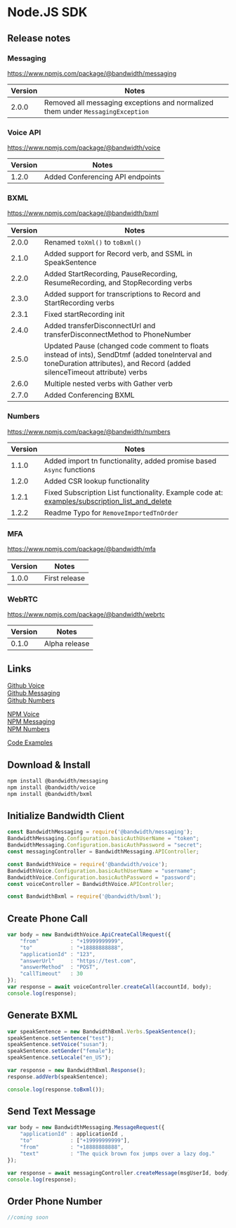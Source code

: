 # Node.JS SDK

## Release notes

### Messaging

https://www.npmjs.com/package/@bandwidth/messaging

| Version | Notes |
|--|--|
| 2.0.0 | Removed all messaging exceptions and normalized them under `MessagingException` |

### Voice API

https://www.npmjs.com/package/@bandwidth/voice

| Version | Notes |
|--|--|
| 1.2.0 | Added Conferencing API endpoints |

### BXML

https://www.npmjs.com/package/@bandwidth/bxml

| Version | Notes |
|--|--|
| 2.0.0 | Renamed `toXml()` to `toBxml()` |
| 2.1.0 | Added support for Record verb, and SSML in SpeakSentence |
| 2.2.0 | Added StartRecording, PauseRecording, ResumeRecording, and StopRecording verbs |
| 2.3.0 | Added support for transcriptions to Record and StartRecording verbs |
| 2.3.1 | Fixed startRecording init |
| 2.4.0 | Added transferDisconnectUrl and transferDisconnectMethod to PhoneNumber |
| 2.5.0 | Updated Pause (changed code comment to floats instead of ints), SendDtmf (added toneInterval and toneDuration attributes), and Record (added silenceTimeout attribute) verbs |
| 2.6.0 | Multiple nested verbs with Gather verb |
| 2.7.0 | Added Conferencing BXML |


### Numbers

https://www.npmjs.com/package/@bandwidth/numbers

| Version | Notes |
|--|--|
| 1.1.0   | Added import tn functionality, added promise based `Async` functions                                                                      |
| 1.2.0   | Added CSR lookup functionality                                                                                                            |
| 1.2.1   | Fixed Subscription List functionality. Example code at: [examples/subscription_list_and_delete](examples/subscription_list_and_delete.js) |
| 1.2.2   | Readme Typo for `RemoveImportedTnOrder`                                                                                                   |

### MFA

https://www.npmjs.com/package/@bandwidth/mfa

| Version | Notes |
|--|--|
| 1.0.0 | First release |

### WebRTC

https://www.npmjs.com/package/@bandwidth/webrtc

| Version | Notes |
|--|--|
| 0.1.0 | Alpha release |

## Links 

[Github Voice](https://github.com/Bandwidth/node-voice)
<br/>
[Github Messaging](https://github.com/Bandwidth/node-messaging)
<br/>
[Github Numbers](https://github.com/Bandwidth/node-numbers)

[NPM Voice](https://www.npmjs.com/package/@bandwidth/voice)
<br/>
[NPM Messaging](https://www.npmjs.com/package/@bandwidth/messaging)
<br/>
[NPM Numbers](https://www.npmjs.com/package/@bandwidth/numbers)

[Code Examples](https://github.com/Bandwidth/examples/tree/master/nodejs)

## Download & Install

```bash
npm install @bandwidth/messaging
npm install @bandwidth/voice
npm install @bandwidth/bxml
```

## Initialize Bandwidth Client

```js
const BandwidthMessaging = require('@bandwidth/messaging');
BandwidthMessaging.Configuration.basicAuthUserName = "token";
BandwidthMessaging.Configuration.basicAuthPassword = "secret";
const messagingController = BandwidthMessaging.APIController;

const BandwidthVoice = require('@bandwidth/voice');
BandwidthVoice.Configuration.basicAuthUserName = "username";
BandwidthVoice.Configuration.basicAuthPassword = "password";
const voiceController = BandwidthVoice.APIController;

const BandwidthBxml = require('@bandwidth/bxml');
```

## Create Phone Call

```js
var body = new BandwidthVoice.ApiCreateCallRequest({
    "from"          : "+19999999999",
    "to"            : "+18888888888",
    "applicationId" : "123",
    "answerUrl"     : "https://test.com",
    "answerMethod"  : "POST",
    "callTimeout"   : 30
});
var response = await voiceController.createCall(accountId, body);
console.log(response);
```

## Generate BXML

```js
var speakSentence = new BandwidthBxml.Verbs.SpeakSentence();
speakSentence.setSentence("test");
speakSentence.setVoice("susan");
speakSentence.setGender("female");
speakSentence.setLocale("en_US");

var response = new BandwidthBxml.Response();
response.addVerb(speakSentence);

console.log(response.toBxml());
```

## Send Text Message

```js
var body = new BandwidthMessaging.MessageRequest({
    "applicationId" : applicationId ,
    "to"            : ["+19999999999"],
    "from"          : "+18888888888",
    "text"          : "The quick brown fox jumps over a lazy dog."
});

var response = await messagingController.createMessage(msgUserId, body);
console.log(response);
```

## Order Phone Number

```js
//coming soon
```
